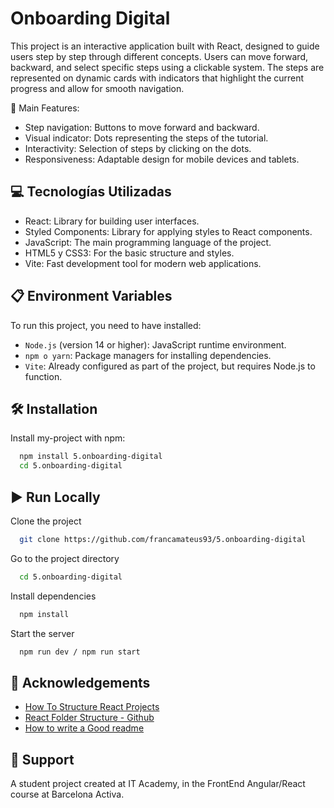 # Onboarding Digital

This project is an interactive application built with React, designed to guide users step by step through different concepts. Users can move forward, backward, and select specific steps using a clickable system. The steps are represented on dynamic cards with indicators that highlight the current progress and allow for smooth navigation.

📄 Main Features:

- Step navigation: Buttons to move forward and backward.
- Visual indicator: Dots representing the steps of the tutorial.
- Interactivity: Selection of steps by clicking on the dots.
- Responsiveness: Adaptable design for mobile devices and tablets.

## 💻 Tecnologías Utilizadas

- React: Library for building user interfaces.
- Styled Components: Library for applying styles to React components.
- JavaScript: The main programming language of the project.
- HTML5 y CSS3: For the basic structure and styles.
- Vite: Fast development tool for modern web applications.

## 📋 Environment Variables

To run this project, you need to have installed:

- `Node.js` (version 14 or higher): JavaScript runtime environment.
- `npm o yarn`: Package managers for installing dependencies.
- `Vite`: Already configured as part of the project, but requires Node.js to function.

## 🛠️ Installation

Install my-project with npm:

```bash
  npm install 5.onboarding-digital
  cd 5.onboarding-digital
```

## ▶️ Run Locally

Clone the project

```bash
  git clone https://github.com/francamateus93/5.onboarding-digital
```

Go to the project directory

```bash
  cd 5.onboarding-digital
```

Install dependencies

```bash
  npm install
```

Start the server

```bash
  npm run dev / npm run start
```

## 📘 Acknowledgements

- [How To Structure React Projects](https://blog.webdevsimplified.com/2022-07/react-folder-structure/)
- [React Folder Structure - Github](https://github.com/WebDevSimplified/react-folder-structure/tree/main)
- [How to write a Good readme](https://bulldogjob.com/news/449-how-to-write-a-good-readme-for-your-github-project)

## 🤝 Support

A student project created at IT Academy, in the FrontEnd Angular/React course at Barcelona Activa.
